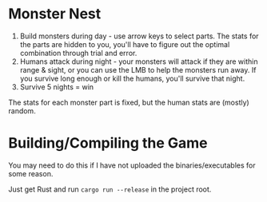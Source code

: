 # Monster Nest

1. Build monsters during day - use arrow keys to select parts. The stats for the parts are hidden to you, you'll have to figure out the optimal combination through trial and error.
2. Humans attack during night - your monsters will attack if they are within range & sight, or you can use the LMB to help the monsters run away. If you survive long enough or kill the humans, you'll survive that night.
3. Survive 5 nights = win

The stats for each monster part is fixed, but the human stats are (mostly) random.

# Building/Compiling the Game

You may need to do this if I have not uploaded the binaries/executables for some reason.

Just get Rust and run `cargo run --release` in the project root.
